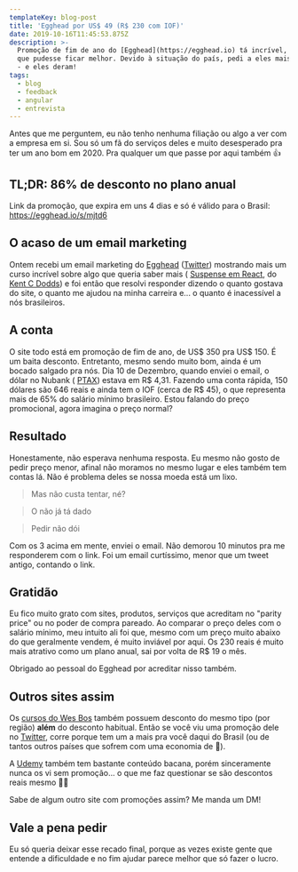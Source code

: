 ```yaml
---
templateKey: blog-post
title: 'Egghead por US$ 49 (R$ 230 com IOF)'
date: 2019-10-16T11:45:53.875Z
description: >-
  Promoção de fim de ano do [Egghead](https://egghead.io) tá incrível, mas achei
  que pudesse ficar melhor. Devido à situação do país, pedi a eles mais desconto
  - e eles deram!
tags:
  - blog
  - feedback
  - angular
  - entrevista
---
```


Antes que me perguntem, eu não tenho nenhuma filiação ou algo a ver com a
empresa em si. Sou só um fã do serviços deles e muito desesperado pra ter um ano
bom em 2020. Pra qualquer um que passe por aqui também 👍

## TL;DR: 86% de desconto no plano anual

Link da promoção, que expira em uns 4 dias e só é válido para o Brasil:
https://egghead.io/s/mjtd6

## O acaso de um email marketing

Ontem recebi um email marketing do [Egghead](https://egghead.io)
([Twitter](https://twitter.com/eggheadio)) mostrando mais um curso incrível
sobre algo que queria saber mais (
[Suspense em React](https://egghead.io/courses/use-suspense-to-simplify-your-async-ui), do [Kent C Dodds](https://twitter.com/kentcdodds)) e foi então que resolvi
responder dizendo o quanto gostava do site, o quanto me ajudou na minha
carreira e... o quanto é inacessível a nós brasileiros.

## A conta

O site todo está em promoção de fim de ano, de US$ 350 pra US$ 150. É um baita
desconto. Entretanto, mesmo sendo muito bom, ainda é um bocado salgado
pra nós. Dia 10 de Dezembro, quando enviei o email, o dólar no Nubank (
[PTAX](https://pt.wikipedia.org/wiki/Ptax)) estava em R$ 4,31. Fazendo uma
conta rápida, 150 dólares são 646 reais e ainda tem o IOF (cerca de R$ 45), o
que representa mais de 65% do salário mínimo brasileiro. Estou falando do
preço promocional, agora imagina o preço normal?

## Resultado

Honestamente, não esperava nenhuma resposta. Eu mesmo não gosto de pedir
preço menor, afinal não moramos no mesmo lugar e eles também tem contas lá.
Não é problema deles se nossa moeda está um lixo.

> Mas não custa tentar, né?

> O não já tá dado

> Pedir não dói

Com os 3 acima em mente, enviei o email. Não demorou 10 minutos pra me
responderem com o link. Foi um email curtíssimo, menor que um tweet
antigo, contando o link.

## Gratidão

Eu fico muito grato com sites, produtos, serviços que acreditam no
"parity price" ou no poder de compra pareado. Ao comparar o preço deles com o
salário mínimo, meu intuito ali foi que, mesmo com um preço muito abaixo do
que geralmente vendem, é muito inviável por aqui. Os 230 reais é muito mais
atrativo como um plano anual, sai por volta de R\$ 19 o mês.

Obrigado ao pessoal do Egghead por acreditar nisso também.

## Outros sites assim

Os [cursos do Wes Bos](https://wesbos.com/courses/) também possuem desconto
do mesmo tipo (por região) **além** do desconto habitual. Então se você viu
uma promoção dele no [Twitter](https://twitter.com/wesbos), corre porque tem
um a mais pra você daqui do Brasil (ou de tantos outros países que sofrem com
uma economia de 💩).

A [Udemy](https://www.udemy.com/) também tem bastante conteúdo bacana, porém
sinceramente nunca os vi sem promoção... o que me faz questionar se são
descontos reais mesmo 🤷‍♂

Sabe de algum outro site com promoções assim? Me manda um DM!

## Vale a pena pedir

Eu só queria deixar esse recado final, porque as vezes existe gente que
entende a dificuldade e no fim ajudar parece melhor que só fazer o lucro.
